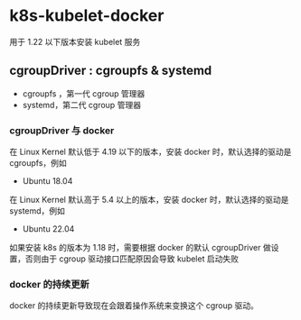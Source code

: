 # k8s-kubelet-docker

用于 1.22 以下版本安装 kubelet 服务

## cgroupDriver : cgroupfs & systemd

- cgroupfs ，第一代 cgroup 管理器
- systemd，第二代 cgroup 管理器

### cgroupDriver 与 docker

在 Linux Kernel 默认低于 4.19 以下的版本，安装 docker 时，默认选择的驱动是 cgroupfs，例如

- Ubuntu 18.04

在 Linux Kernel 默认高于 5.4 以上的版本，安装 docker 时，默认选择的驱动是 systemd，例如

- Ubuntu 22.04

如果安装 k8s 的版本为 1.18 时，需要根据 docker 的默认 cgroupDriver 做设置，否则由于 cgroup 驱动接口匹配原因会导致 kubelet 启动失败

### docker 的持续更新

docker 的持续更新导致现在会跟着操作系统来变换这个 cgroup 驱动。
